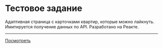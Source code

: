 # Тестовое задание

Адаптивная страница с карточками квартир, которые можно лайкнуть.
Имитируется получение данных по API.
Разработано на Реакте.

------------
[Посмотреть](https://maksim-shakhlin.github.io/estate-test/ "Посмотреть")